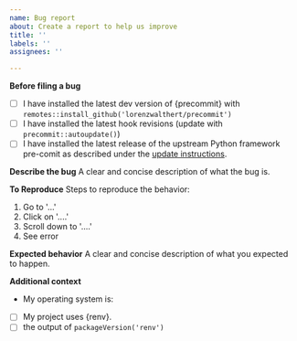 ```yaml
---
name: Bug report
about: Create a report to help us improve
title: ''
labels: ''
assignees: ''

---
```


**Before filing a bug**

- [ ] I have installed the latest dev version of {precommit} with `remotes::install_github('lorenzwalthert/precommit')`
- [ ] I have installed the latest hook revisions (update with `precommit::autoupdate()`)
- [ ] I have installed the latest release of the upstream Python framework pre-comit as described under the [update instructions](https://lorenzwalthert.github.io/precommit/dev/articles/precommit.html#update).

**Describe the bug**
A clear and concise description of what the bug is.

**To Reproduce**
Steps to reproduce the behavior:
1. Go to '...'
2. Click on '....'
3. Scroll down to '....'
4. See error

**Expected behavior**
A clear and concise description of what you expected to happen.

**Additional context**

- My operating system is: 
- [ ] My project uses {renv}.
- [ ] the output of `packageVersion('renv')`

